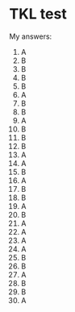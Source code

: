 # TKL test

My answers:

1. A
2. B
3. B
4. B
5. B
6. A
7. B
8. B
9. A
10. B
11. B
12. B
13. A
14. A
15. B
16. A
17. B
18. B
19. A
20. B
21. A
22. A
23. A
24. A
25. B
26. B
27. A
28. B
29. B
30. A
